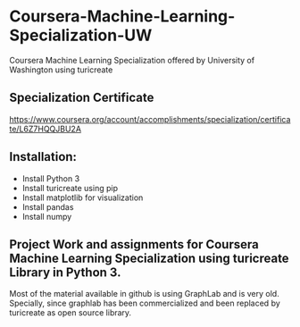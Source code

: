 # Coursera-Machine-Learning-Specialization-UW
Coursera Machine Learning Specialization offered by University of Washington using turicreate

## Specialization Certificate
<https://www.coursera.org/account/accomplishments/specialization/certificate/L6Z7HQQJBU2A>

## Installation:
- Install Python 3
- Install turicreate using pip
- Install matplotlib for visualization
- Install pandas
- Install numpy


## Project Work and assignments for Coursera Machine Learning Specialization using turicreate Library in Python 3.
Most of the material available in github is using GraphLab and is very old. Specially, since graphlab has been commercialized and been replaced by turicreate as open source library.
